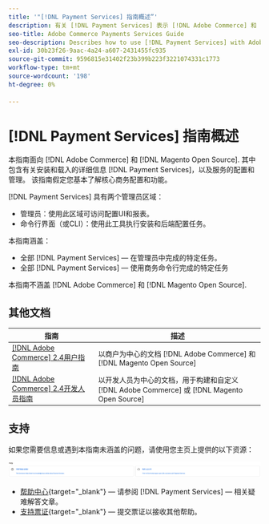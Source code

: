 ```yaml
---
title: '"[!DNL Payment Services] 指南概述”'
description: 有关 [!DNL Payment Services] 表示 [!DNL Adobe Commerce] 和 [!DNL Magento Open Source] 管理员，包括安装和入门
seo-title: Adobe Commerce Payments Services Guide
seo-description: Describes how to use [!DNL Payment Services] with Adobe Commerce or [!DNL Magento Open Source].
exl-id: 30b23f26-9aac-4a24-a607-2431455fc935
source-git-commit: 9596815e31402f23b399b223f3221074331c1773
workflow-type: tm+mt
source-wordcount: '198'
ht-degree: 0%

---
```


# [!DNL Payment Services] 指南概述

本指南面向 [!DNL Adobe Commerce] 和 [!DNL Magento Open Source]. 其中包含有关安装和载入的详细信息 [!DNL Payment Services]，以及服务的配置和管理。 该指南假定您基本了解核心商务配置和功能。

[!DNL Payment Services] 具有两个管理员区域：

* 管理员：使用此区域可访问配置UI和报表。
* 命令行界面（或CLI）：使用此工具执行安装和后端配置任务。

本指南涵盖：

* 全部 [!DNL Payment Services] — 在管理员中完成的特定任务。
* 全部 [!DNL Payment Services] — 使用商务命令行完成的特定任务

本指南不涵盖 [!DNL Adobe Commerce] 和 [!DNL Magento Open Source].

## 其他文档

| 指南 | 描述 |
|------ | ----------- |
| [[!DNL Adobe Commerce] 2.4用户指南](https://docs.magento.com/user-guide/) | 以商户为中心的文档 [!DNL Adobe Commerce] 和 [!DNL Magento Open Source] |
| [[!DNL Adobe Commerce] 2.4开发人员指南](https://devdocs.magento.com/) | 以开发人员为中心的文档，用于构建和自定义 [!DNL Adobe Commerce] 或 [!DNL Magento Open Source] |

## 支持

如果您需要信息或遇到本指南未涵盖的问题，请使用您主页上提供的以下资源：

![帮助资源](assets/help-resources.png)

* [帮助中心](https://support.magento.com/hc/en-us){target=&quot;_blank&quot;} — 请参阅 [!DNL Payment Services] — 相关疑难解答文章。
* [支持票证](https://support.magento.com/hc/en-us/articles/360000913794#submit-ticket){target=&quot;_blank&quot;} — 提交票证以接收其他帮助。
